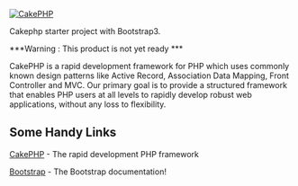 [![CakePHP](http://cakephp.org/img/cake-logo.png)](http://www.cakephp.org)

Cakephp starter project with Bootstrap3.

***Warning : This product is not yet ready ***

CakePHP is a rapid development framework for PHP which uses commonly known design patterns like Active Record, Association Data Mapping, Front Controller and MVC.
Our primary goal is to provide a structured framework that enables PHP users at all levels to rapidly develop robust web applications, without any loss to flexibility.

Some Handy Links
----------------

[CakePHP](http://www.cakephp.org) - The rapid development PHP framework

[Bootstrap](http://getbootstrap.com) - The Bootstrap  documentation!
